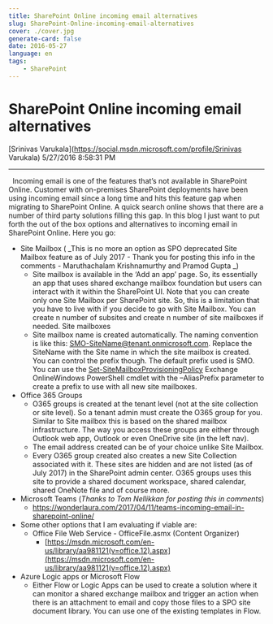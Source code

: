 ```yaml
---
title: SharePoint Online incoming email alternatives
slug: SharePoint-Online-incoming-email-alternatives
cover: ./cover.jpg
generate-card: false
date: 2016-05-27
language: en
tags:
    - SharePoint
---
```


  

SharePoint Online incoming email alternatives
=============================================

[Srinivas Varukala](https://social.msdn.microsoft.com/profile/Srinivas Varukala) 5/27/2016 8:58:31 PM

* * *

  Incoming email is one of the features that’s not available in SharePoint Online. Customer with on-premises SharePoint deployments have been using incoming email since a long time and hits this feature gap when migrating to SharePoint Online. A quick search online shows that there are a number of third party solutions filling this gap. In this blog I just want to put forth the out of the box options and alternatives to incoming email in SharePoint Online. Here you go:

*   Site Mailbox ( _This is no more an option as SPO deprecated Site Mailbox feature as of July 2017 - Thank you for posting this info in the comments - Maruthachalam Krishnamurthy and Pramod Gupta _)
    *   Site mailbox is available in the ‘Add an app’ page. So, its essentially an app that uses shared exchange mailbox foundation but users can interact with it within the SharePoint UI. Note that you can create only one Site Mailbox per SharePoint site. So, this is a limitation that you have to live with if you decide to go with Site Mailbox. You can create n number of subsites and create n number of site mailboxes if needed. Site mailboxes
    *   Site mailbox name is created automatically. The naming convention is like this: [SMO-SiteName@tenant.onmicrosoft.com](mailto:SMO-SiteName@tenant.onmicrosoft.com). Replace the SiteName with the Site name in which the site mailbox is created. You can control the prefix though. The default prefix used is SMO. You can use the [Set-SiteMailboxProvisioningPolicy](http://technet.microsoft.com/en-us/library/jj218624.aspx) Exchange OnlineWindows PowerShell cmdlet with the –AliasPrefix parameter to create a prefix to use with all new site mailboxes.
*   Office 365 Groups
    *   O365 groups is created at the tenant level (not at the site collection or site level). So a tenant admin must create the O365 group for you. Similar to Site mailbox this is based on the shared mailbox infrastructure. The way you access these groups are either through Outlook web app, Outlook or even OneDrive site (in the left nav).
    *   The email address created can be of your choice unlike Site Mailbox.
    *   Every O365 group created also creates a new Site Collection associated with it. These sites are hidden and are not listed (as of July 2017) in the SharePoint admin center. O365 groups uses this site to provide a shared document workspace, shared calendar, shared OneNote file and of course more.
*   Microsoft Teams (_Thanks to Tom Nellikkan for posting this in comments_)
    *   https://wonderlaura.com/2017/04/11/teams-incoming-email-in-sharepoint-online/
*   Some other options that I am evaluating if viable are:
    *   Office File Web Service - OfficeFile.asmx (Content Organizer)
        *   [https://msdn.microsoft.com/en-us/library/aa981121(v=office.12).aspx](https://msdn.microsoft.com/en-us/library/aa981121(v=office.12).aspx)
*   Azure Logic apps or Microsoft Flow
    *   Either Flow or Logic Apps can be used to create a solution where it can monitor a shared exchange mailbox and trigger an action when there is an attachment to email and copy those files to a SPO site document library. You can use one of the existing templates in Flow.